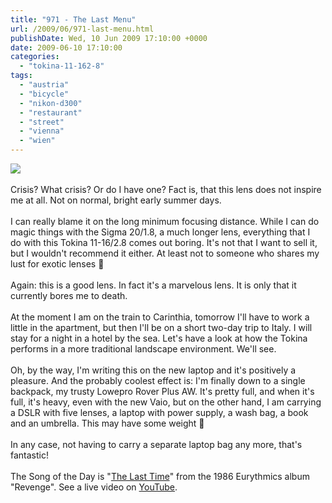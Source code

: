 ```yaml
---
title: "971 - The Last Menu"
url: /2009/06/971-last-menu.html
publishDate: Wed, 10 Jun 2009 17:10:00 +0000
date: 2009-06-10 17:10:00
categories: 
  - "tokina-11-162-8"
tags: 
  - "austria"
  - "bicycle"
  - "nikon-d300"
  - "restaurant"
  - "street"
  - "vienna"
  - "wien"
---
```

<a href="https://d25zfm9zpd7gm5.cloudfront.net/1200x1200/2009/20090610_153347_ps.jpg" target="_blank"><img src="https://d25zfm9zpd7gm5.cloudfront.net/0600x0600/2009/20090610_153347_ps.jpg"/></a><br/><br/>Crisis? What crisis? Or do I have one? Fact is, that this lens does not inspire me at all. Not on normal, bright early summer days.<br/><br/><a href="https://d25zfm9zpd7gm5.cloudfront.net/1200x1200/2009/20090610_082229_ps.jpg" target="_blank"><img alt="" border="0" src="https://d25zfm9zpd7gm5.cloudfront.net/0150x0150/2009/20090610_082229_ps.jpg" style="margin: 10pt 10px 10px 0pt; float: right;"/></a> I can really blame it on the long minimum focusing distance. While I can do magic things with the Sigma 20/1.8, a much longer lens, everything that I do with this Tokina 11-16/2.8 comes out boring. It's not that I want to sell it, but I wouldn't recommend it either. At least not to someone who shares my lust for exotic lenses 🙂<br/><br/> Again: this is a good lens. In fact it's a marvelous lens. It is only that it currently bores me to death.<br/><br/>At the moment I am on the train to Carinthia, tomorrow I'll have to work a little in the apartment, but then I'll be on a short two-day trip to Italy. I will stay for a night in a hotel by the sea. Let's have a look at how the Tokina performs in a more traditional landscape environment. We'll see.<br/><br/> Oh, by the way, I'm writing this on the new laptop and it's positively a pleasure. And the probably coolest effect is: I'm finally down to a single backpack, my trusty Lowepro Rover Plus AW. It's pretty full, and when it's full, it's heavy, even with the new Vaio, but on the other hand, I am carrying a DSLR with five lenses, a laptop with power supply, a wash bag, a book and an umbrella. This may have some weight 🙂<br/><br/>In any case, not having to carry a separate laptop bag any more, that's fantastic!<br/><br/>The Song of the Day is "<a href="http://www.lyricsmode.com/lyrics/e/eurythmics/the_last_time.html" target="_blank">The Last Time</a>" from the 1986 Eurythmics album "Revenge". See a live video on <a href="http://www.youtube.com/watch?v=-WstX78IvOk" target="_blank">YouTube</a>.
